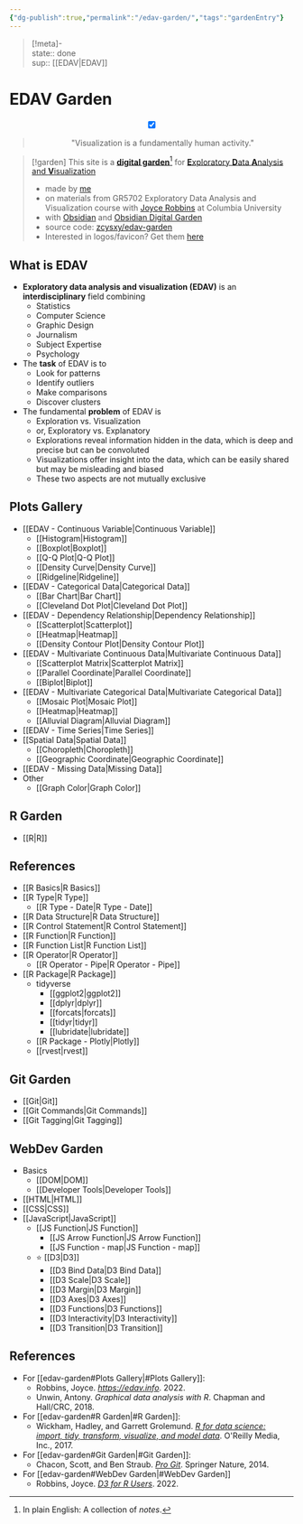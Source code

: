 ```yaml
---
{"dg-publish":true,"permalink":"/edav-garden/","tags":"gardenEntry"}
---
```


> [!meta]-  
state:: done  
sup:: [[EDAV\|EDAV]]  

# EDAV Garden

<center>
<input type="checkbox" id="logo" checked>
<label for="logo">
    <div class="logo-wrapper">
        <div class="logo"></div>
    </div>
</label>
<blockquote> "Visualization is a fundamentally human activity."
</blockquote>
</center>

> [!garden] This site is a [**digital garden**](https://github.com/MaggieAppleton/digital-gardeners)[^1] for [**E**xploratory **D**ata **A**nalysis and **V**isualization](https://edav.info)
> - made by [me](https://github.com/zcysxy)
> - on materials from GR5702 Exploratory Data Analysis and Visualization course with [Joyce Robbins](https://github.com/jtr13) at Columbia University
> - with [Obsidian](https://obsidian.md) and [Obsidian Digital Garden](https://github.com/oleeskild/obsidian-digital-garden/tree/2.17.0)
> - source code: [zcysxy/edav-garden](https://github.com/zcysxy/edav-garden)
> - Interested in logos/favicon? Get them [here](https://www.figma.com/community/file/1174213011958814978)

[^1]: In plain English: A collection of *notes*.

## What is EDAV

- **Exploratory data analysis and visualization (EDAV)** is an **interdisciplinary** field combining
    - Statistics
    - Computer Science
    - Graphic Design
    - Journalism
    - Subject Expertise
    - Psychology
- The **task** of EDAV is to
    - Look for patterns
    - Identify outliers
    - Make comparisons
    - Discover clusters
- The fundamental **problem** of EDAV is
    - Exploration vs. Visualization
    - or, Exploratory vs. Explanatory
    - Explorations reveal information hidden in the data, which is deep and precise but can be convoluted
    - Visualizations offer insight into the data, which can be easily shared but may be misleading and biased
    - These two aspects are not mutually exclusive

## Plots Gallery

- [[EDAV - Continuous Variable\|Continuous Variable]]
    - [[Histogram\|Histogram]]
    - [[Boxplot\|Boxplot]]
    - [[Q-Q Plot\|Q-Q Plot]]
    - [[Density Curve\|Density Curve]]
    - [[Ridgeline\|Ridgeline]]
- [[EDAV - Categorical Data\|Categorical Data]]
    - [[Bar Chart\|Bar Chart]]
    - [[Cleveland Dot Plot\|Cleveland Dot Plot]]
- [[EDAV - Dependency Relationship\|Dependency Relationship]]
    - [[Scatterplot\|Scatterplot]]
    - [[Heatmap\|Heatmap]]
    - [[Density Contour Plot\|Density Contour Plot]]
- [[EDAV - Multivariate Continuous Data\|Multivariate Continuous Data]]
    - [[Scatterplot Matrix\|Scatterplot Matrix]]
    - [[Parallel Coordinate\|Parallel Coordinate]]
    - [[Biplot\|Biplot]]
- [[EDAV - Multivariate Categorical Data\|Multivariate Categorical Data]]
    - [[Mosaic Plot\|Mosaic Plot]]
    - [[Heatmap\|Heatmap]]
    - [[Alluvial Diagram\|Alluvial Diagram]]
- [[EDAV - Time Series\|Time Series]]
- [[Spatial Data\|Spatial Data]]
    - [[Choropleth\|Choropleth]]
    - [[Geographic Coordinate\|Geographic Coordinate]]
- [[EDAV - Missing Data\|Missing Data]]
- Other
    - [[Graph Color\|Graph Color]]

## R Garden

- [[R\|R]]

<div class="transclusion internal-embed is-loaded"><div class="markdown-embed">



## References

- [[R Basics\|R Basics]]
- [[R Type\|R Type]]
    - [[R Type - Date\|R Type - Date]]
- [[R Data Structure\|R Data Structure]]
- [[R Control Statement\|R Control Statement]]
- [[R Function\|R Function]]
- [[R Function List\|R Function List]]
- [[R Operator\|R Operator]]
    - [[R Operator - Pipe\|R Operator - Pipe]]
- [[R Package\|R Package]]
    - tidyverse
        - [[ggplot2\|ggplot2]]
        - [[dplyr\|dplyr]]
        - [[forcats\|forcats]]
        - [[tidyr\|tidyr]]
        - [[lubridate\|lubridate]]
    - [[R Package - Plotly\|Plotly]]
    - [[rvest\|rvest]]


</div></div>


## Git Garden

- [[Git\|Git]]
- [[Git Commands\|Git Commands]]
- [[Git Tagging\|Git Tagging]]

## WebDev Garden

- Basics
    - [[DOM\|DOM]]
    - [[Developer Tools\|Developer Tools]]
- [[HTML\|HTML]]
- [[CSS\|CSS]]
- [[JavaScript\|JavaScript]]
    - [[JS Function\|JS Function]]
        - [[JS Arrow Function\|JS Arrow Function]]
        - [[JS Function - map\|JS Function - map]]
    - ⭐️ [[D3\|D3]]
        - [[D3 Bind Data\|D3 Bind Data]]
        - [[D3 Scale\|D3 Scale]]
        - [[D3 Margin\|D3 Margin]]
        - [[D3 Axes\|D3 Axes]]
        - [[D3 Functions\|D3 Functions]]
        - [[D3 Interactivity\|D3 Interactivity]]
        - [[D3 Transition\|D3 Transition]]

## References

- For [[edav-garden#Plots Gallery\|#Plots Gallery]]:
    - Robbins, Joyce. *<https://edav.info>*. 2022.
    - Unwin, Antony. *Graphical data analysis with R*. Chapman and Hall/CRC, 2018.
- For [[edav-garden#R Garden\|#R Garden]]:
    - Wickham, Hadley, and Garrett Grolemund. *[R for data science: import, tidy, transform, visualize, and model data](https://r4ds.had.co.nz)*. O'Reilly Media, Inc., 2017.
- For [[edav-garden#Git Garden\|#Git Garden]]:
    - Chacon, Scott, and Ben Straub. *[Pro Git](https://git-scm.com/book/en/v2)*. Springer Nature, 2014.
- For [[edav-garden#WebDev Garden\|#WebDev Garden]]
    - Robbins, Joyce. *[D3 for R Users](https://jtr13.github.io/d3book/)*. 2022.
